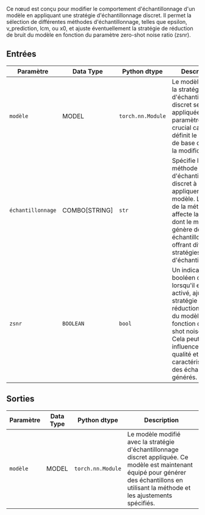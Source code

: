 
Ce nœud est conçu pour modifier le comportement d'échantillonnage d'un modèle en appliquant une stratégie d'échantillonnage discret. Il permet la sélection de différentes méthodes d'échantillonnage, telles que epsilon, v_prediction, lcm, ou x0, et ajuste éventuellement la stratégie de réduction de bruit du modèle en fonction du paramètre zero-shot noise ratio (zsnr).

## Entrées

| Paramètre | Data Type | Python dtype     | Description |
|-----------|--------------|-------------------|-------------|
| `modèle`   | MODEL     | `torch.nn.Module` | Le modèle auquel la stratégie d'échantillonnage discret sera appliquée. Ce paramètre est crucial car il définit le modèle de base qui subira la modification. |
| `échantillonnage`| COMBO[STRING] | `str`           | Spécifie la méthode d'échantillonnage discret à appliquer au modèle. Le choix de la méthode affecte la manière dont le modèle génère des échantillons, offrant différentes stratégies d'échantillonnage. |
| `zsnr`    | `BOOLEAN`   | `bool`           | Un indicateur booléen qui, lorsqu'il est activé, ajuste la stratégie de réduction de bruit du modèle en fonction du zero-shot noise ratio. Cela peut influencer la qualité et les caractéristiques des échantillons générés. |

## Sorties

| Paramètre | Data Type | Python dtype     | Description |
|-----------|-------------|-------------------|-------------|
| `modèle`   | MODEL     | `torch.nn.Module` | Le modèle modifié avec la stratégie d'échantillonnage discret appliquée. Ce modèle est maintenant équipé pour générer des échantillons en utilisant la méthode et les ajustements spécifiés. |

